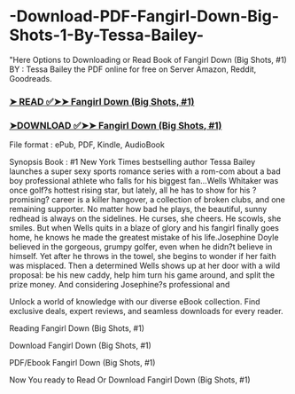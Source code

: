 # -Download-PDF-Fangirl-Down-Big-Shots-1-By-Tessa-Bailey-

"Here Options to Downloading or Read Book of Fangirl Down (Big Shots, #1) BY : Tessa Bailey the PDF online for free on Server Amazon, Reddit, Goodreads.

### [➤ READ ✅➤➤ Fangirl Down (Big Shots, #1)](https://en.ebooksteach.xyz/?book=150343880-fangirl-down)
### [➤DOWNLOAD ✅➤➤ Fangirl Down (Big Shots, #1)](https://en.ebooksteach.xyz/?book=150343880-fangirl-down)

File format : ePub, PDF, Kindle, AudioBook

Synopsis Book : #1 New York Times bestselling author Tessa Bailey launches a super sexy sports romance series with a rom-com about a bad boy professional athlete who falls for his biggest fan...Wells Whitaker was once golf?s hottest rising star, but lately, all he has to show for his ?promising? career is a killer hangover, a collection of broken clubs, and one remaining supporter. No matter how bad he plays, the beautiful, sunny redhead is always on the sidelines. He curses, she cheers. He scowls, she smiles. But when Wells quits in a blaze of glory and his fangirl finally goes home, he knows he made the greatest mistake of his life.Josephine Doyle believed in the gorgeous, grumpy golfer, even when he didn?t believe in himself. Yet after he throws in the towel, she begins to wonder if her faith was misplaced. Then a determined Wells shows up at her door with a wild proposal: be his new caddy, help him turn his game around, and split the prize money. And considering Josephine?s professional and 

Unlock a world of knowledge with our diverse eBook collection. Find exclusive deals, expert reviews, and seamless downloads for every reader.

Reading Fangirl Down (Big Shots, #1)

Download Fangirl Down (Big Shots, #1)

PDF/Ebook Fangirl Down (Big Shots, #1)

Now You ready to Read Or Download Fangirl Down (Big Shots, #1)
